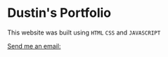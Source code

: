 # Dustin's Portfolio

This website was built using `HTML` `CSS` and `JAVASCRIPT`

[Send me an email:](mailto:oz@vetsdesign.com)